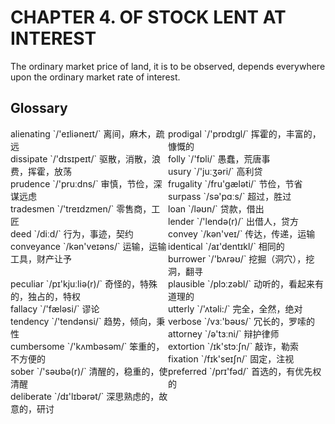 # CHAPTER 4. OF STOCK LENT AT INTEREST



The ordinary market price of land, it is to be observed, depends everywhere upon the ordinary market rate of interest.



## Glossary

<div style="width: 50%; float:left;">alienating `/'eɪliəneɪt/` 离间，麻木，疏远</div>
<div style="width: 50%; float:left;">prodigal `/'prɒdɪɡl/` 挥霍的，丰富的，慷慨的</div>
<div style="width: 50%; float:left;">dissipate `/'dɪsɪpeɪt/` 驱散，消散，浪费，挥霍，放荡</div>
<div style="width: 50%; float:left;">folly `/'fɒli/` 愚蠢，荒唐事</div>
<div style="width: 50%; float:left;">usury `/'juːʒəri/` 高利贷</div>
<div style="width: 50%; float:left;">prudence `/'pruːdns/` 审慎，节俭，深谋远虑</div>
<div style="width: 50%; float:left;">frugality `/fru'ɡæləti/` 节俭，节省</div>
<div style="width: 50%; float:left;">surpass `/sə'pɑːs/` 超过，胜过</div>
<div style="width: 50%; float:left;">tradesmen `/'treɪdzmen/` 零售商，工匠</div>
<div style="width: 50%; float:left;">loan `/ləʊn/` 贷款，借出</div>
<div style="width: 50%; float:left;">lender `/'lendə(r)/` 出借人，贷方</div>
<div style="width: 50%; float:left;">deed `/diːd/` 行为，事迹，契约</div>
<div style="width: 50%; float:left;">convey `/kən'veɪ/` 传达，传递，运输</div>
<div style="width: 50%; float:left;">conveyance `/kən'veɪəns/` 运输，运输工具，财产让予</div>
<div style="width: 50%; float:left;">identical `/aɪ'dentɪkl/` 相同的</div>
<div style="width: 50%; float:left;">burrower `/'bʌrəʊ/` 挖掘（洞穴），挖洞，翻寻</div>
<div style="width: 50%; float:left;">peculiar `/pɪ'kjuːliə(r)/` 奇怪的，特殊的，独占的，特权</div>
<div style="width: 50%; float:left;">plausible `/plɔːzəbl/` 动听的，看起来有道理的</div>
<div style="width: 50%; float:left;">fallacy `/'fæləsi/` 谬论</div>
<div style="width: 50%; float:left;">utterly `/'ʌtəli:/` 完全，全然，绝对</div>
<div style="width: 50%; float:left;">tendency `/'tendənsi/` 趋势，倾向，秉性</div>
<div style="width: 50%; float:left;">verbose `/vɜː'bəʊs/` 冗长的，罗嗦的</div>
<div style="width: 50%; float:left;">attorney `/ə'tɜːni/` 辩护律师</div>
<div style="width: 50%; float:left;">cumbersome `/'kʌmbəsəm/` 笨重的，不方便的</div>
<div style="width: 50%; float:left;">extortion `/ɪk'stɔːʃn/` 敲诈，勒索</div>
<div style="width: 50%; float:left;">fixation `/fɪk'seɪʃn/` 固定，注视</div>
<div style="width: 50%; float:left;">sober `/'səʊbə(r)/` 清醒的，稳重的，使清醒</div>
<div style="width: 50%; float:left;">preferred `/prɪ'fəd/` 首选的，有优先权的</div>
<div style="width: 50%; float:left;">deliberate `/dɪ'lɪbərət/` 深思熟虑的，故意的，研讨</div>